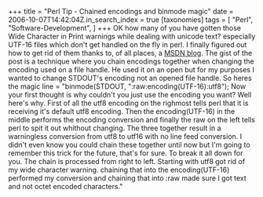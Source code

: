 +++
title = "Perl Tip - Chained encodings and binmode magic"
date = 2006-10-07T14:42:04Z
in_search_index = true
[taxonomies]
tags = [ 
	"Perl",
	"Software-Development",
]
+++
OK how many of you have gotten those Wide Character in Print warnings while dealing with unicode text? especially UTF-16 files which don't get handled on the fly in perl. I finally figured out how to get rid of them thanks to, of all places, a <a href="http://blogs.msdn.com/brettsh/archive/2006/06/07/620986.aspx">MSDN blog</a>. The gist of the post is a technique where you chain encodings together when changing the encoding used on a file handle. He used it on an open but for my purposes I wanted to change STDOUT's encoding not an opened file handle. So heres the magic line = "binmode(STDOUT, ":raw:encoding(UTF-16):utf8"); Now your first thought is why couldn't you just use the encoding you want? Well here's why. First of all the utf8 encoding on the righmost tells perl that it is receiving it's default utf8 encoding. Then the encoding(UTF-16) in the middle performs the encoding conversion and finally the raw on the left tells perl to spit it out whithout changing. The three together result in a warningless conversion from utf8 to utf16 with no line feed conversion. I didn't even know you could chain these together until now but I'm going to remember this trick for the future, that's for sure. To break it all down for you. The chain is processed from right to left. Starting with utf8 got rid of my wide character warning. chaining that into the encoding(UTF-16) performed my conversion and chaining that into :raw made sure I got text and not octet encoded characters."
